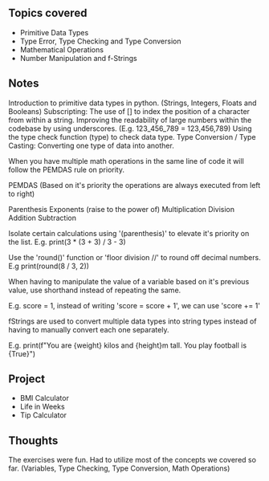 ## Topics covered

- Primitive Data Types
- Type Error, Type Checking and Type Conversion
- Mathematical Operations
- Number Manipulation and f-Strings

## Notes

Introduction to primitive data types in python. (Strings, Integers, Floats and Booleans)
Subscripting: The use of [] to index the position of a character from within a string.
Improving the readability of large numbers within the codebase by using underscores. (E.g. 123_456_789 = 123,456,789)
Using the type check function (type) to check data type.
Type Conversion / Type Casting: Converting one type of data into another.

When you have multiple math operations in the same line of code it will follow the PEMDAS rule on priority.

PEMDAS (Based on it's priority the operations are always executed from left to right)

Parenthesis
Exponents (raise to the power of)
Multiplication
Division
Addition
Subtraction

<!-- prettier-ignore -->
Isolate certain calculations using '(parenthesis)' to elevate it's priority on the list. E.g. print(3 * (3 + 3) / 3 - 3)

Use the 'round()' function or 'floor division //' to round off decimal numbers. E.g print(round(8 / 3, 2))

When having to manipulate the value of a variable based on it's previous value, use shorthand instead of repeating the same.

E.g. score = 1, instead of writing 'score = score + 1', we can use 'score += 1'

fStrings are used to convert multiple data types into string types instead of having to manually convert each one separately.

E.g. print(f"You are {weight} kilos and {height}m tall. You play football is {True}")

## Project

- BMI Calculator
- Life in Weeks
- Tip Calculator

## Thoughts

The exercises were fun. Had to utilize most of the concepts we covered so far. (Variables, Type Checking, Type Conversion, Math Operations)
